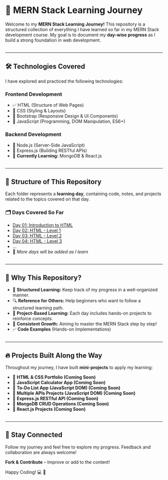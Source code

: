 # 🚀 MERN Stack Learning Journey

Welcome to my **MERN Stack Learning Journey!** This repository is a structured collection of everything I have learned so far in my MERN Stack development course. My goal is to document my **day-wise progress** as I build a strong foundation in web development. <br></br>

---

## 🛠️ Technologies Covered  
I have explored and practiced the following technologies:  

### **Frontend Development**
- ✅ HTML (Structure of Web Pages)  
- 🔄 CSS (Styling & Layouts)  
- 🔄 Bootstrap (Responsive Design & UI Components)  
- 🔄 JavaScript (Programming, DOM Manipulation, ES6+)  

### **Backend Development**
- 🔄 Node.js (Server-Side JavaScript)  
- 🔄 Express.js (Building RESTful APIs)  
- 🔄 **Currently Learning:** MongoDB & React.js  <br></br>

---

## 📌 Structure of This Repository  
Each folder represents a **learning day**, containing code, notes, and projects related to the topics covered on that day.  

### 🗂️ **Days Covered So Far**
- [Day 01: Introduction to HTML](/[Day-01](https://github.com/Mubeen-Channa/MERN-Stack-Journey/tree/debf01d3a239b11fe307b95d0cc3fc6d5435b7d8/Day%2001%20-%20HTML))
- [Day 02: HTML - Level 1](/[Day-02](https://github.com/Mubeen-Channa/MERN-Stack-Journey/tree/debf01d3a239b11fe307b95d0cc3fc6d5435b7d8/Day%2002%20-%20HTML))
- [Day 03: HTML - Level 2](/[Day-03](https://github.com/Mubeen-Channa/MERN-Stack-Journey/tree/debf01d3a239b11fe307b95d0cc3fc6d5435b7d8/Day%2003%20-%20HTML))
- [Day 04: HTML - Level 3](/[Day-04](https://github.com/Mubeen-Channa/MERN-Stack-Journey/tree/debf01d3a239b11fe307b95d0cc3fc6d5435b7d8/Day%2004%20-%20HTML)) 
- ...   
- 🚀 *More days will be added as I learn*  <br></br>

---

## 🎯 Why This Repository?  
- 📌 **Structured Learning:** Keep track of my progress in a well-organized manner.  
- 🔍 **Reference for Others:** Help beginners who want to follow a structured learning path.  
- 📝 **Project-Based Learning:** Each day includes hands-on projects to reinforce concepts.  
- 🚀 **Consistent Growth:** Aiming to master the MERN Stack step by step!
- ✅ **Code Examples** (Hands-on Implementations)  <br></br>

---

## 🔥 Projects Built Along the Way  
Throughout my journey, I have built **mini-projects** to apply my learning:  

- 📌 **HTML & CSS Portfolio (Coming Soon)**
- 📌 **JavaScript Calculator App (Coming Soon)**  
- 📌 **To-Do List App (JavaScript DOM) (Coming Soon)**
- 📌 **Multiple APIs Projects (JavaScript DOM) (Coming Soon)**  
- 📌 **Express.js RESTful API (Coming Soon)**  
- 📌 **MongoDB CRUD Operations (Coming Soon)**  
- 📌 **React.js Projects (Coming Soon)**  <br></br>

---
 
## 🌟 Stay Connected  
Follow my journey and feel free to explore my progress. Feedback and collaboration are always welcome!

**Fork & Contribute** – Improve or add to the content! 

Happy Coding! 💻 🚀  
